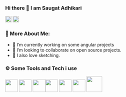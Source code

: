 ### Hi there 👋 I am Saugat Adhikari ###
<a href="https://www.linkedin.com/in/saugat-adhikari-586b85232/"><img src="https://avatars.githubusercontent.com/u/357098?s=200&v=4" width=20></a>     <a href="https://twitter.com/SaugatAdicary"><img src="https://avatars.githubusercontent.com/u/50278?s=200&v=4" width=20></a>
<!--
**saugatnp/saugatnp** is a ✨ _special_ ✨ repository because its `README.md` (this file) appears on your GitHub profile.
-->
### 🧐 More About Me:

- 🔭 I’m currently working on some angular projects
- 👯 I’m looking to collaborate on open source projects.
- 🎉 I also love sketching.



### ⚙️ Some Tools and Tech i use

<img src="https://avatars.githubusercontent.com/u/139426?s=200&v=4" width=40>     <img src="https://user-images.githubusercontent.com/50577675/227496913-caae2e55-2fd9-4c3c-8dff-20dcda3b583f.png"  width=40  >     <img src="https://user-images.githubusercontent.com/50577675/227497274-8a9e54ef-ed06-4918-8788-980cd98c3a00.png" width=40><img src="https://user-images.githubusercontent.com/50577675/227497339-64ab5aba-ac98-47de-a012-df1d2e330642.png" width=40>      <img src="https://user-images.githubusercontent.com/50577675/227497376-afc3feaf-f3bd-4162-a86d-c0e7af0c6c03.png" width=40>      <img src="https://user-images.githubusercontent.com/50577675/227497392-2ed627e2-13ff-411e-9bbf-ac4e603eeaf1.png" width=40>      <img src="https://raw.githubusercontent.com/dart-lang/site-shared/master/src/_assets/image/flutter/icon/64.png" width=50>



